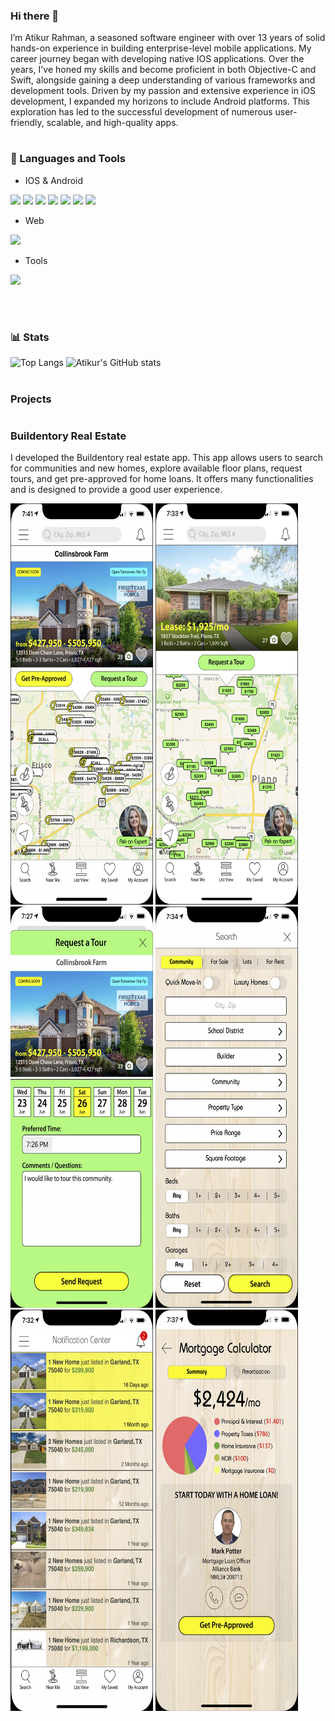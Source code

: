 ### Hi there 👋

I’m Atikur Rahman, a seasoned software engineer with over 13 years of solid hands-on experience in building enterprise-level mobile applications. My career journey began with developing native IOS applications. Over the years, I've honed my skills and become proficient in both Objective-C and Swift, alongside gaining a deep understanding of various frameworks and development tools. Driven by my passion and extensive experience in iOS development, I expanded my horizons to include Android platforms. This exploration has led to the successful development of numerous user-friendly, scalable, and high-quality apps.

<!--## Skills and Experience -->

#

### 🧰 Languages and Tools
- IOS & Android
<p align="left">
    <img width="50px" src="https://cdn.jsdelivr.net/gh/devicons/devicon/icons/swift/swift-original.svg"/>
    <img width="50px" src="https://cdn.jsdelivr.net/gh/devicons/devicon/icons/objectivec/objectivec-plain.svg"/>
    <img width="55px" src="https://cdn.jsdelivr.net/gh/devicons/devicon/icons/xcode/xcode-original.svg"/>
    <img width="55px" src="https://cdn.jsdelivr.net/gh/devicons/devicon/icons/java/java-original.svg" />
    <img width="55px" src="https://cdn.jsdelivr.net/gh/devicons/devicon/icons/android/android-original.svg" />
    <img width="55px" src="https://cdn.jsdelivr.net/gh/devicons/devicon/icons/androidstudio/androidstudio-original.svg" />
    <img width="50px" src="https://cdn.jsdelivr.net/gh/devicons/devicon/icons/socketio/socketio-original.svg"/>
</p>

- Web
<p align="left">
  <a href="https://skillicons.dev">
    <img src="https://skillicons.dev/icons?i=php,laravel,js,jquery,mysql,sqlite,nodejs,html,css" />
  </a>
</p>

- Tools
<p align="left">
    <a href="https://skillicons.dev">
        <img src="https://skillicons.dev/icons?i=vscode,ps,postman,git,github" />
    </a>
</p>

<br />

#

### 📊 Stats

![Top Langs](https://github-readme-stats.vercel.app/api/top-langs/?username=devatikurrahman&layout=compact)
![Atikur's GitHub stats](https://github-readme-stats.vercel.app/api?username=devatikurrahman&show_icons=true&theme=gruvbox)

#

###  Projects
#

###  Buildentory Real Estate
I developed the Buildentory real estate app. This app allows users to search for communities and new homes, explore available floor plans, request tours, and get pre-approved for home loans. It offers many functionalities and is designed to provide a good user experience.

<p align="left">
    <img width="228px" height="642px" src="https://github.com/devatikurrahman/devatikurrahman/blob/main/Buildentory-01.png"/>
    <img width="228px" height="642px" src="https://github.com/devatikurrahman/devatikurrahman/blob/main/Buildentory-02.png"/>
    <img width="228px" height="642px" src="https://github.com/devatikurrahman/devatikurrahman/blob/main/Buildentory-03.png"/>
    <img width="228px" height="642px" src="https://github.com/devatikurrahman/devatikurrahman/blob/main/Buildentory-04.png"/>
    <img width="228px" height="642px" src="https://github.com/devatikurrahman/devatikurrahman/blob/main/Buildentory-05.png"/>
    <img width="228px" height="642px" src="https://github.com/devatikurrahman/devatikurrahman/blob/main/Buildentory-06.png"/>
</p>


